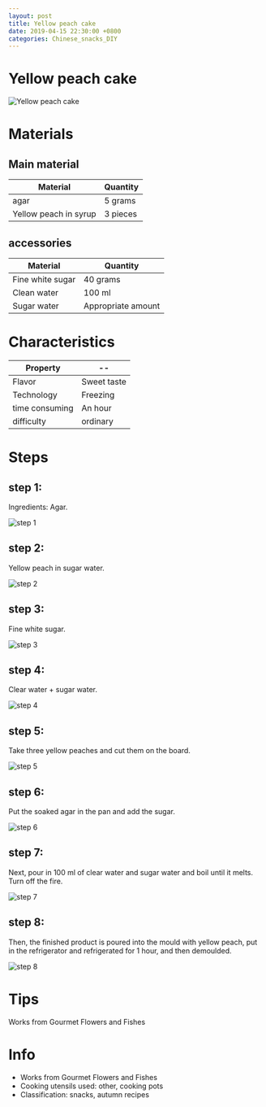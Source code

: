 ```yaml
---
layout: post
title: Yellow peach cake
date: 2019-04-15 22:30:00 +0800
categories: Chinese_snacks_DIY
---
```


# Yellow peach cake

![Yellow peach cake]({{site.baseurl}}/img/420167/420167.jpg)

# Materials


## Main material

Material|Quantity
--|--
agar|5 grams
Yellow peach in syrup|3 pieces

## accessories

Material|Quantity
--|--
Fine white sugar|40 grams
Clean water|100 ml
Sugar water|Appropriate amount

# Characteristics

Property|--
--|--
Flavor|Sweet taste
Technology|Freezing
time consuming|An hour
difficulty|ordinary

# Steps

## step 1:

Ingredients: Agar.

![step 1]({{site.baseurl}}/img/420167/1.jpg)

## step 2:

Yellow peach in sugar water.

![step 2]({{site.baseurl}}/img/420167/2.jpg)

## step 3:

Fine white sugar.

![step 3]({{site.baseurl}}/img/420167/3.jpg)

## step 4:

Clear water + sugar water.

![step 4]({{site.baseurl}}/img/420167/4.jpg)

## step 5:

Take three yellow peaches and cut them on the board.

![step 5]({{site.baseurl}}/img/420167/5.jpg)

## step 6:

Put the soaked agar in the pan and add the sugar.

![step 6]({{site.baseurl}}/img/420167/6.jpg)

## step 7:

Next, pour in 100 ml of clear water and sugar water and boil until it melts. Turn off the fire.

![step 7]({{site.baseurl}}/img/420167/7.jpg)

## step 8:

Then, the finished product is poured into the mould with yellow peach, put in the refrigerator and refrigerated for 1 hour, and then demoulded.

![step 8]({{site.baseurl}}/img/420167/8.jpg)

# Tips

Works from Gourmet Flowers and Fishes

# Info

- Works from Gourmet Flowers and Fishes
- Cooking utensils used: other, cooking pots
- Classification: snacks, autumn recipes